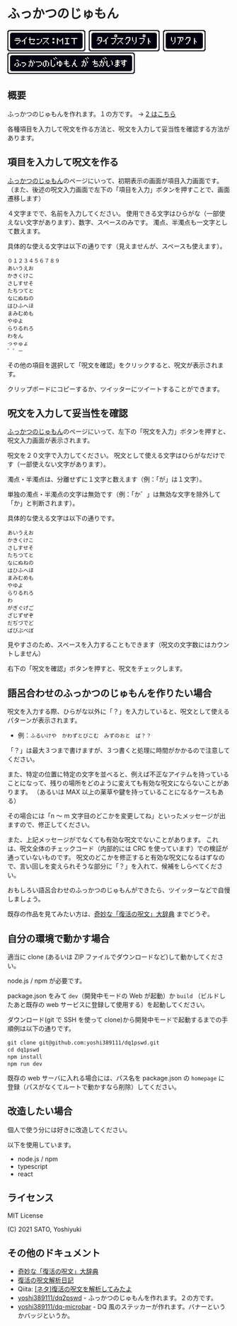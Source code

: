 # ふっかつのじゅもん

[![LICENSE](images/badge_license.svg)](LICENSE)
&nbsp;![TypeScript](images/badge_typescript.svg)
&nbsp;![React](images/badge_react.svg)
&nbsp;![Invalid Password](images/invalid_password.svg)

## 概要

ふっかつのじゅもんを作れます。１の方です。 → [2 はこちら](https://github.com/yoshi389111/dq2pswd)

各種項目を入力して呪文を作る方法と、呪文を入力して妥当性を確認する方法があります。

## 項目を入力して呪文を作る

[ふっかつのじゅもん](https://yoshi389111.github.io/dq1pswd/)のページにいって、初期表示の画面が項目入力画面です。
（また、後述の呪文入力画面で左下の「項目を入力」ボタンを押すことで、画面遷移します）

４文字までで、名前を入力してください。
使用できる文字はひらがな（一部使えない文字があります）、数字、スペースのみです。
濁点、半濁点も一文字として数えます。

具体的な使える文字は以下の通りです（見えませんが、スペースも使えます）。

```
０１２３４５６７８９
あいうえお
かきくけこ
さしすせそ
たちつてと
なにぬねの
はひふへほ
まみむめも
やゆよ
らりるれろ
わをん
っゃゅょ
゛゜－　
```

その他の項目を選択して「呪文を確認」をクリックすると、呪文が表示されます。

クリップボードにコピーするか、ツイッターにツイートすることができます。

## 呪文を入力して妥当性を確認

[ふっかつのじゅもん](https://yoshi389111.github.io/dq1pswd/)のページにいって、左下の「呪文を入力」ボタンを押すと、呪文入力画面が表示されます。

呪文を２０文字で入力してください。
呪文として使える文字はひらがなだけです（一部使えない文字があります）。

濁点・半濁点は、分離せずに１文字と数えます（例：「が」は１文字）。

単独の濁点・半濁点の文字は無効です（例：「か゛」は無効な文字を除外して「か」と判断されます）。

具体的な使える文字は以下の通りです。

```
あいうえお
かきくけこ
さしすせそ
たちつてと
なにぬねの
はひふへほ
まみむめも
やゆよ
らりるれろ
わ
がぎぐげご
ざじずぜぞ
だぢづでど
ばびぶべぼ
```

見やすさのため、スペースを入力することもできます（呪文の文字数にはカウントしません）

右下の「呪文を確認」ボタンを押すと、呪文をチェックします。

## 語呂合わせのふっかつのじゅもんを作りたい場合

呪文を入力する際、ひらがな以外に「？」を入力していると、呪文として使えるパターンが表示されます。

- 例：`ふるいけや　かわずとびこむ　みずのおと　ば？？`

「？」は最大３つまで書けますが、３つ書くと処理に時間がかかるので注意してください。

また、特定の位置に特定の文字を並べると、例えば不正なアイテムを持っていることになって、残りの場所をどのように変えても有効な呪文にならないことがあります。
（あるいは MAX 以上の薬草や鍵を持っていることになるケースもある）

その場合には「n ～ m 文字目のどこかを変更してね」といったメッセージが出ますので、修正してください。

また、上記メッセージがでなくても有効な呪文でないことがあります。
これは、呪文全体のチェックコード（内部的には CRC を使っています）での検証が通っていないものです。
呪文のどこかを修正すると有効な呪文になるはずなので、言い回しを変えられそうな部分に「？」を入れて、候補をしらべてください。

おもしろい語呂合わせのふっかつのじゅもんができたら、ツイッターなどで自慢しましょう。

既存の作品を見てみたい方は、[奇妙な「復活の呪文」大辞典](./dq1oddpswd.md) までどうぞ。

## 自分の環境で動かす場合

適当に clone (あるいは ZIP ファイルでダウンロードなど)して動かしてください。

node.js / npm が必要です。

package.json をみて `dev`（開発中モードの Web が起動）か `build` （ビルドしたあと既存の web サービスに登録して使用する）を起動してください。

ダウンロード(git で SSH を使って clone)から開発中モードで起動するまでの手順例は以下の通りです。

```shell-session
git clone git@github.com:yoshi389111/dq1pswd.git
cd dq1pswd
npm install
npm run dev
```

既存の web サーバに入れる場合には、パス名を package.json の `homepage` に登録（パスがなくてルートで動かすなら削除）してください。

## 改造したい場合

個人で使う分には好きに改造してください。

以下を使用しています。

- node.js / npm
- typescript
- react

## ライセンス

MIT License

(C) 2021 SATO, Yoshiyuki

## その他のドキュメント

- [奇妙な「復活の呪文」大辞典](./dq1oddpswd.md)
- [復活の呪文解析日記](./dq1ana.md)
- Qiita: [[ネタ]復活の呪文を解析してみたよ](https://qiita.com/yoshi389111/items/29ade2f62483e9c095d9)
- [yoshi389111/dq2pswd](https://github.com/yoshi389111/dq2pswd) - ふっかつのじゅもんを作れます。２の方です。
- [yoshi389111/dq-microbar](https://github.com/yoshi389111/dq-microbar) - DQ 風のステッカーが作れます。バナーというかバッジというか。
